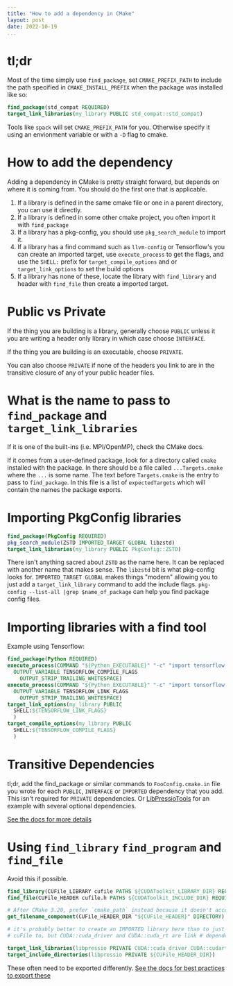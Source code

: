 ```yaml
---
title: "How to add a dependency in CMake"
layout: post
date: 2022-10-19
...
```


# tl;dr

Most of the time simply use `find_package`, set `CMAKE_PREFIX_PATH` to include the path specified in  `CMAKE_INSTALL_PREFIX` when the package was installed like so:

```cmake
find_package(std_compat REQUIRED)
target_link_libraries(my_library PUBLIC std_compat::std_compat)
```

Tools like `spack` will set `CMAKE_PREFIX_PATH` for you.  Otherwise specify it using an envionment variable or with a `-D` flag to cmake.

# How to add the dependency

Adding a dependency in CMake is pretty straight forward, but depends on where it is coming from.  You should do the first one that is applicable.

1. If a library is defined in the same cmake file or one in a parent directory, you can use it directly.
2. If a library is defined in some other cmake project, you often import it with `find_package`
3. If a library has a pkg-config, you should use `pkg_search_module` to import it.
4. If a library has a find command such as `llvm-config` or Tensorflow's you can create an imported target, use `execute_process` to get the flags, and use the `SHELL:` prefix for `target_compile_options` and or `target_link_options` to set the build options
5. If a library has none of these, locate the library with `find_library` and header with `find_file` then create a imported target.

# Public vs Private

If the thing you are building is a library, generally choose `PUBLIC` unless it you are writing a header only library in which case choose `INTERFACE`.

If the thing you are building is an executable, choose `PRIVATE`.

You can also choose `PRIVATE` if none of the headers you link to are in the transitive closure of any of your public header files.


# What is the name to pass to `find_package` and `target_link_libraries`

If it is one of the built-ins (i.e. MPI/OpenMP), check the CMake docs.

If it comes from a user-defined package, look for a directory called `cmake` installed with the package.  In there should be a file called `...Targets.cmake` where the `...` is some name.  The text before `Targets.cmake` is the entry to pass to `find_package`.  In this file is a list of `expectedTargets` which will contain the names the package exports.


# Importing PkgConfig libraries

```cmake
find_package(PkgConfig REQUIRED)
pkg_search_module(ZSTD IMPORTED_TARGET GLOBAL libzstd)
target_link_libraries(my_library PUBLIC PkgConfig::ZSTD)
```

There isn't anything sacred about `ZSTD` as the name here.  It can be replaced with another name that makes sense.
The `libzstd` bit is what pkg-config looks for.
`IMPORTED_TARGET GLOBAL` makes things "modern" allowing you to just add a `target_link_library` command to add the include flags.
`pkg-config --list-all |grep $name_of_package` can help you find package config files.


# Importing libraries with a find tool

Example using Tensorflow:

```cmake
find_package(Python REQUIRED)
execute_process(COMMAND "${Python_EXECUTABLE}" "-c" "import tensorflow as tf; print(*tf.sysconfig.get_compile_flags())"
  OUTPUT_VARIABLE TENSORFLOW_COMPILE_FLAGS
	OUTPUT_STRIP_TRAILING_WHITESPACE)
execute_process(COMMAND "${Python_EXECUTABLE}" "-c" "import tensorflow as tf; print(*tf.sysconfig.get_link_flags())"
  OUTPUT_VARIABLE TENSORFLOW_LINK_FLAGS
	OUTPUT_STRIP_TRAILING_WHITESPACE)
target_link_options(my_library PUBLIC
  SHELL:${TENSORFLOW_LINK_FLAGS}
  )
target_compile_options(my_library PUBLIC
  SHELL:${TENSORFLOW_COMPILE_FLAGS}
  )
```

# Transitive Dependencies

tl;dr, add the find_package or similar commands to `FooConfig.cmake.in` file
you wrote for each `PUBLIC`, `INTERFACE` or `IMPORTED` dependency that you add.
This isn't required for `PRIVATE` dependencies. Or
[LibPressioTools](https://github.com/robertu94/pressio-tools/blob/f2bc306102845cdf8a4a1602b9bf1091db5c2e04/LibPressioToolsConfig.cmake.in#L8-L35)
for an example with several optional dependencies.

[See the docs for more details](https://cmake.org/cmake/help/latest/module/CMakePackageConfigHelpers.html)

# Using `find_library` `find_program` and `find_file`

Avoid this if possible.

```cmake
find_library(CUFile_LIBRARY cufile PATHS ${CUDAToolkit_LIBRARY_DIR} REQUIRED)
find_file(CUFile_HEADER cufile.h PATHS ${CUDAToolkit_INCLUDE_DIR} REQUIRED)

# After CMake 3.20, prefer `cmake_path` instead because it doesn't access the filesystem
get_filename_component(CUFile_HEADER_DIR "${CUFile_HEADER}" DIRECTORY)

# it's probably better to create an IMPORTED library here than to just add them all to the library I want to link
# cuFile to, but CUDA::cuda_driver and CUDA::cuda_rt are link # dependencies for cufile that I found in the documentation

target_link_libraries(libpressio PRIVATE CUDA::cuda_driver CUDA::cudart ${CUFile_LIBRARY})
target_include_directories(libpressio PRIVATE ${CUFile_HEADER_DIR})
```

These often need to be exported differently.  [See the docs for best practices to export these](https://cmake.org/cmake/help/latest/manual/cmake-developer.7.html#find-modules)
